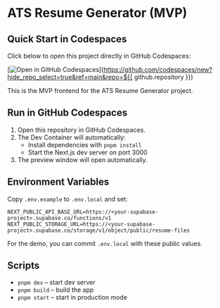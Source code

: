 # ATS Resume Generator (MVP)

## Quick Start in Codespaces

Click below to open this project directly in GitHub Codespaces:

[![Open in GitHub Codespaces](https://github.com/codespaces/badge.svg)](https://github.com/codespaces/new?hide_repo_select=true&ref=main&repo=${{ github.repository }})


This is the MVP frontend for the ATS Resume Generator project.

## Run in GitHub Codespaces

1. Open this repository in GitHub Codespaces.
2. The Dev Container will automatically:
   - Install dependencies with `pnpm install`
   - Start the Next.js dev server on port 3000
3. The preview window will open automatically.

## Environment Variables

Copy `.env.example` to `.env.local` and set:

```
NEXT_PUBLIC_API_BASE_URL=https://<your-supabase-project>.supabase.co/functions/v1
NEXT_PUBLIC_STORAGE_URL=https://<your-supabase-project>.supabase.co/storage/v1/object/public/resume-files
```

For the demo, you can commit `.env.local` with these public values.

## Scripts

- `pnpm dev` – start dev server
- `pnpm build` – build the app
- `pnpm start` – start in production mode

